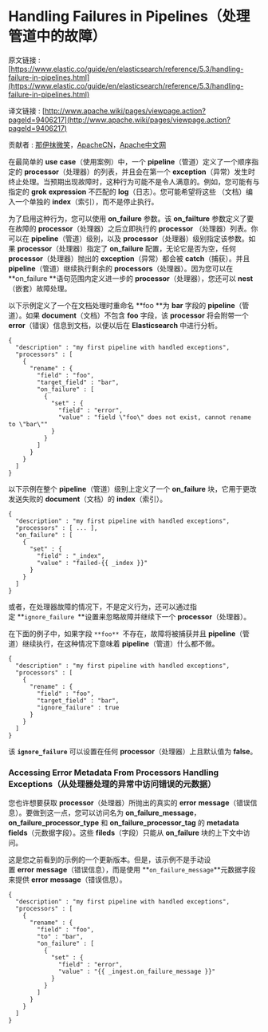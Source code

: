 # Handling Failures in Pipelines（处理管道中的故障）

原文链接 : [https://www.elastic.co/guide/en/elasticsearch/reference/5.3/handling-failure-in-pipelines.html](https://www.elastic.co/guide/en/elasticsearch/reference/5.3/handling-failure-in-pipelines.html)

译文链接 : [http://www.apache.wiki/pages/viewpage.action?pageId=9406217](http://www.apache.wiki/pages/viewpage.action?pageId=9406217)

贡献者 : [那伊抹微笑](/display/~wangyangting)，[ApacheCN](/display/~apachecn)，[Apache中文网](/display/~apachechina)

在最简单的 **use** **case**（使用案例）中，一个 **pipeline**（管道）定义了一个顺序指定的 **processor**（处理器）的列表，并且会在第一个 **exception**（异常）发生时终止处理。当预期出现故障时，这种行为可能不是令人满意的。例如，您可能有与指定的 **grok** **expression** 不匹配的 **log**（日志）。您可能希望将这些 （文档）编入一个单独的 **index**（索引），而不是停止执行。

为了启用这种行为，您可以使用 **on_failure** 参数。该 **on_failture** 参数定义了要在故障的 **processor**（处理器）之后立即执行的 **processor** （处理器）列表。你可以在 **pipeline**（管道）级别，以及 **processor**（处理器）级别指定该参数。如果 **processor**（处理器）指定了 **on_failure** 配置，无论它是否为空，任何 **processor**（处理器）抛出的 **exception**（异常）都会被 **catch**（捕获）。并且 **pipeline**（管道）继续执行剩余的 **processors**（处理器）。因为您可以在 **on_failure **语句范围内定义进一步的 **processor**（处理器），您还可以 **nest**（嵌套）故障处理。

以下示例定义了一个在文档处理时重命名 **foo **为 **bar** 字段的 **pipeline**（管道）。如果 **document**（文档）不包含 **foo** 字段，该 **processor** 将会附带一个 **error**（错误）信息到文档，以便以后在 **Elasticsearch** 中进行分析。

```
{
  "description" : "my first pipeline with handled exceptions",
  "processors" : [
    {
      "rename" : {
        "field" : "foo",
        "target_field" : "bar",
        "on_failure" : [
          {
            "set" : {
              "field" : "error",
              "value" : "field \"foo\" does not exist, cannot rename to \"bar\""
            }
          }
        ]
      }
    }
  ]
}
```

以下示例在整个 **pipeline**（管道）级别上定义了一个 **on_failure** 块，它用于更改发送失败的 **document**（文档）的 **index**（索引）。

```
{
  "description" : "my first pipeline with handled exceptions",
  "processors" : [ ... ],
  "on_failure" : [
    {
      "set" : {
        "field" : "_index",
        "value" : "failed-{{ _index }}"
      }
    }
  ]
}
```

或者，在处理器故障的情况下，不是定义行为，还可以通过指定 **`ignore_failure `**设置来忽略故障并继续下一个 **processor**（处理器）。

在下面的例子中，如果字段 `**foo** `不存在，故障将被捕获并且 **pipeline**（管道）继续执行，在这种情况下意味着 **pipeline**（管道）什么都不做。

```
{
  "description" : "my first pipeline with handled exceptions",
  "processors" : [
    {
      "rename" : {
        "field" : "foo",
        "target_field" : "bar",
        "ignore_failure" : true
      }
    }
  ]
}
```

该 **`ignore_failure`** 可以设置在任何 **processor**（处理器）上且默认值为 **false**。

### Accessing Error Metadata From Processors Handling Exceptions（从处理器处理的异常中访问错误的元数据）

您也许想要获取 **processor**（处理器）所抛出的真实的 **error** **message**（错误信息）。要做到这一点，您可以访问名为 **on_failure_message**，**on_failure_processor_type** 和 **on_failure_processor_tag** 的 **metadata** **fields**（元数据字段）。这些 **fileds**（字段）只能从 **on_failure** 块的上下文中访问。

这是您之前看到的示例的一个更新版本。但是，该示例不是手动设置 **error** **message**（错误信息），而是使用 **`on_failure_message`**元数据字段来提供 **error** **message**（错误信息）。

```
{
  "description" : "my first pipeline with handled exceptions",
  "processors" : [
    {
      "rename" : {
        "field" : "foo",
        "to" : "bar",
        "on_failure" : [
          {
            "set" : {
              "field" : "error",
              "value" : "{{ _ingest.on_failure_message }}"
            }
          }
        ]
      }
    }
  ]
}
```